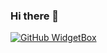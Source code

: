 ### Hi there 👋

[![GitHub WidgetBox](https://github-widgetbox.vercel.app/api/skills?languages=js,HTML,CSS)](https://github.com/Jurredr/github-widgetbox)
